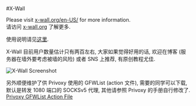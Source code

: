 #X-Wall

Please visit [x-wall.org/en-US/](http://x-wall.org/en-US/) for more information.  
请访问 [x-wall.org](http://x-wall.org) 了解更多.

使用说明请见[这里](https://github.com/vilic/x-wall/wiki/%E4%BD%BF%E7%94%A8%E8%AF%B4%E6%98%8E).

X-Wall 目前用户数量估计只有两百左右, 大家如果觉得好用的话, 欢迎在博客 (服务器在墙外要考虑被墙的风险) 或者 SNS 上推荐, 有原创教程尤佳.

![X-Wall Screenshot](https://raw.github.com/vilic/x-wall/gh-pages/images/1.png)

另外顺便维护了供 Privoxy 使用的 GFWList (action 文件), 需要的同学可以下载, 默认是转发 1080 端口的 SOCKSv5 代理, 其他请参照 Privoxy 的手册自行修改了.
[Privoxy GFWList Action File](https://raw.github.com/vilic/x-wall/master/rules/gfwlist.action)
